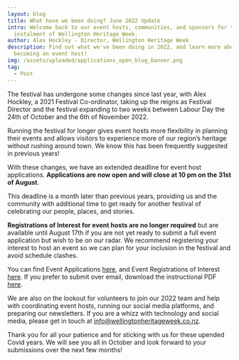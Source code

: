 ```yaml
---
layout: blog
title: What have we been doing? June 2022 Update
intro: Welcome back to our event hosts, communities, and sponsors for the sixth
  instalment of Wellington Heritage Week.
author: Alex Hockley - Director, Wellington Heritage Week
description: Find out what we've been doing in 2022, and learn more about
  becoming an event host!
img: /assets/uploaded/applications_open_blog_banner.png
tag:
  - Post
---
```

The festival has undergone some changes since last year, with Alex Hockley, a 2021 Festival Co-ordinator, taking up the reigns as Festival Director and the festival expanding to two weeks between Labour Day the 24th of October and the 6th of November 2022.

Running the festival for longer gives event hosts more flexibility in planning their events and allows visitors to experience more of our region’s heritage without rushing around town. We know this has been frequently suggested in previous years!

With these changes, we have an extended deadline for event host applications. **Applications are now open and will close at 10 pm on the 31st of August**.

This deadline is a month later than previous years, providing us and the community with additional time to get ready for another festival of celebrating our people, places, and stories.

**Registrations of Interest for event hosts are no longer required** but are available until August 17th if you are not yet ready to submit a full event application but wish to be on our radar. We recommend registering your interest to host an event so we can plan for your inclusion in the festival and avoid schedule clashes.

You can find Event Applications [here](file://form/2022-event-host-application-form/), and Event Registrations of Interest [here](file://form/2022-event-host-registration-form/). If you prefer to submit over email, download the instructional PDF [here](file://assets/uploaded/wellington-heritage-week-event-host-information-2022.pdf).

We are also on the lookout for volunteers to join our 2022 team and help with coordinating event hosts, running our social media platforms, and preparing our newsletters. If you are a whizz with technology and social media, please get in touch at [info@wellingtonheritageweek.co.nz](mailto:info@wellingtonheritageweek.co.nz).

Thank you for all your patience and for sticking with us for these upended Covid years. We will see you all in October and look forward to your submissions over the next few months!